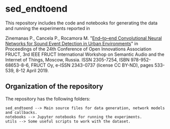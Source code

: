 # sed_endtoend

This repository includes the code and notebooks for generating the data and running the experiments reported in

Zinemanas P., Cancela P., Rocamora M. "[End–to–end Convolutional Neural Networks for Sound Event Detection in Urban Environments](https://www.fruct.org/publications/fruct24/files/Zin.pdf)"
in Proceedings of the 24th Conference of Open Innovations Association FRUCT, 3rd IEEE FRUCT International Workshop on Semantic Audio and the Internet of Things, Moscow, Russia. ISSN 2305-7254, ISBN 978-952-68653-8-6, FRUCT Oy, e-ISSN 2343-0737 (license CC BY-ND), pages 533-539, 8-12 April 2019.

## Organization of the repository

The repository has the following folders:

    sed_endtoend --> Main source files for data generation, network models and callbacks.
    notebooks --> Jupyter notebooks for running the experiments.
    utils --> Some useful scripts to work with the dataset.
